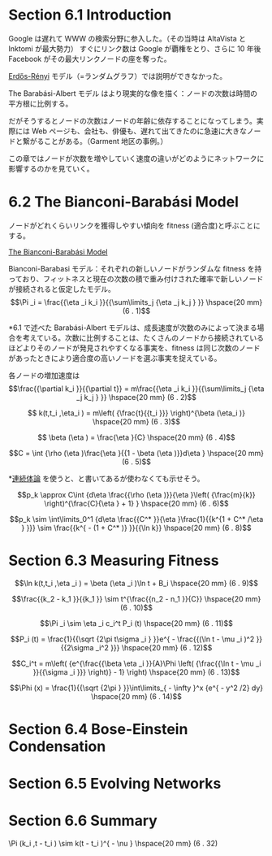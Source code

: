 # Section 6.1 Introduction

Google は遅れて WWW の検索分野に参入した。（その当時は AltaVista と Inktomi が最大勢力）
すぐにリンク数は Google が覇権をとり、さらに 10 年後 Facebook がその最大リンクノードの座を奪った。

[Erdős-Rényi](https://en.wikipedia.org/wiki/Erd%C5%91s%E2%80%93R%C3%A9nyi_model) モデル（=ランダムグラフ）では説明ができなかった。

The Barabási-Albert モデル はより現実的な像を描く：ノードの次数は時間の平方根に比例する。

だがそうするとノードの次数はノードの年齢に依存することになってしまう。実際には Web ページも、会社も、俳優も、遅れて出てきたのに急速に大きなノードと繋がることがある。（Garment 地区の事例。）

この章ではノードが次数を増やしていく速度の違いがどのようにネットワークに影響するのかを見ていく。

# 6.2 The Bianconi-Barabási Model

ノードがどれくらいリンクを獲得しやすい傾向を fitness (適合度)と呼ぶことにする。

[The Bianconi-Barabási Model](video-6-1.mov)

Bianconi-Barabasi モデル：それぞれの新しいノードがランダムな fitness を持っており、フィットネスと現在の次数の積で重み付けされた確率で新しいノードが接続されると仮定したモデル。
$$\Pi _i  = \frac{{\eta _i k_i }}{{\sum\limits_j {\eta _j k_j } }} \hspace{20 mm} (6 . 1)$$

\*6.1 で述べた Barabási-Albert モデルは、成長速度が次数のみによって決まる場合を考えている。次数に比例することは、たくさんのノードから接続されているほどよりそのノードが発見されやすくなる事実を、fitness は同じ次数のノードがあったときにより適合度の高いノードを選ぶ事実を捉えている。

各ノードの増加速度は
$$\frac{{\partial k_i }}{{\partial t}} = m\frac{{\eta _i k_i }}{{\sum\limits_j {\eta _j k_j } }} \hspace{20 mm} (6 . 2)$$

$$ k(t,t_i ,\eta_i ) = m\left( {\frac{t}{{t_i }}} \right)^{\beta (\eta_i )} \hspace{20 mm} (6 . 3)$$

$$ \beta (\eta ) = \frac{\eta }{C} \hspace{20 mm} (6 . 4)$$

$$C = \int {\rho (\eta )\frac{\eta }{{1 - \beta (\eta )}}d\eta }  \hspace{20 mm} (6 . 5)$$

\*[連続体論](<https://ja.wikipedia.org/wiki/%E9%80%A3%E7%B6%9A%E4%BD%93_(%E4%BD%8D%E7%9B%B8%E7%A9%BA%E9%96%93%E8%AB%96)#:~:text=%E6%95%B0%E5%AD%A6%E3%81%AE%E4%B8%80%E5%88%86%E9%87%8E%E3%81%A7,(Continuum%20theory)%20%E3%81%A8%E5%91%BC%E3%81%B6%E3%80%82>)
を使うと、と書いてあるが使わなくても示せそう。

$$p_k  \approx C\int {d\eta \frac{{\rho (\eta )}}{\eta }\left( {\frac{m}{k}} \right)^{\frac{C}{\eta } + 1} }  \hspace{20 mm} (6 . 6)$$

$$p_k  \sim \int\limits_0^1 {d\eta \frac{{C^* }}{\eta }\frac{1}{{k^{1 + C^* /\eta } }}}  \sim \frac{{k^{ - (1 + C^* )} }}{{\ln k}} \hspace{20 mm} (6 . 8)$$

# Section 6.3 Measuring Fitness

$$\ln k(t,t_i ,\eta _i ) = \beta (\eta _i )\ln t + B_i  \hspace{20 mm} (6 . 9)$$

$$\frac{{k_2  - k_1 }}{{k_1 }} \sim t^{\frac{{n_2  - n_1 }}{C}} \hspace{20 mm} (6 . 10)$$

$$\Pi _i  \sim \eta _i c_i^t P_i (t) \hspace{20 mm} (6 . 11)$$

$$P_i (t) = \frac{1}{{\sqrt {2\pi t\sigma _i } }}e^{ - \frac{{(\ln t - \mu _i )^2 }}{{2\sigma _i^2 }}}  \hspace{20 mm} (6 . 12)$$

$$C_i^t  = m\left( {e^{\frac{{\beta \eta _i }}{A}\Phi \left( {\frac{{\ln t - \mu _i }}{{\sigma _i }}} \right)}  - 1} \right) \hspace{20 mm} (6 . 13)$$

$$\Phi (x) = \frac{1}{{\sqrt {2\pi } }}\int\limits_{ - \infty }^x {e^{ - y^2 /2} dy}  \hspace{20 mm} (6 . 14)$$

# Section 6.4 Bose-Einstein Condensation

# Section 6.5 Evolving Networks

# Section 6.6 Summary

\Pi (k_i ,t - t_i ) \sim k(t - t_i )^{ - \nu } \hspace{20 mm} (6 . 32)
